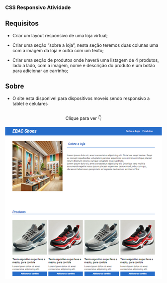 ### CSS Responsivo Atividade

## Requisitos

- Criar um layout responsivo de uma loja virtual;

- Criar uma seção “sobre a loja”, nesta seção teremos duas colunas uma com a imagem da loja e outra com um texto;

- Criar uma seção de produtos onde haverá uma listagem de 4 produtos, lado a lado, com a imagem, nome e descrição do produto e um botão para adicionar ao carrinho;

## Sobre

- O site esta disponivel para dispositivos moveis sendo responsivo a tablet e celulares

##

<p align="center">Clique para ver 👇</p>

<p align="center">
    <a href="https://ebac-modulo-css-responsivo-atividade.vercel.app/">
        <img src="images/ebacShoes.png" alt="Imagem do Site EBAC Shoes"></img>
    </a>
</p>